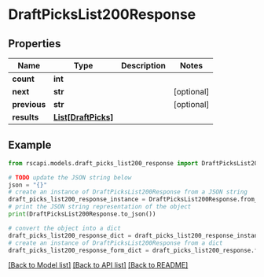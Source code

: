 # DraftPicksList200Response


## Properties

Name | Type | Description | Notes
------------ | ------------- | ------------- | -------------
**count** | **int** |  | 
**next** | **str** |  | [optional] 
**previous** | **str** |  | [optional] 
**results** | [**List[DraftPicks]**](DraftPicks.md) |  | 

## Example

```python
from rscapi.models.draft_picks_list200_response import DraftPicksList200Response

# TODO update the JSON string below
json = "{}"
# create an instance of DraftPicksList200Response from a JSON string
draft_picks_list200_response_instance = DraftPicksList200Response.from_json(json)
# print the JSON string representation of the object
print(DraftPicksList200Response.to_json())

# convert the object into a dict
draft_picks_list200_response_dict = draft_picks_list200_response_instance.to_dict()
# create an instance of DraftPicksList200Response from a dict
draft_picks_list200_response_form_dict = draft_picks_list200_response.from_dict(draft_picks_list200_response_dict)
```
[[Back to Model list]](../README.md#documentation-for-models) [[Back to API list]](../README.md#documentation-for-api-endpoints) [[Back to README]](../README.md)


